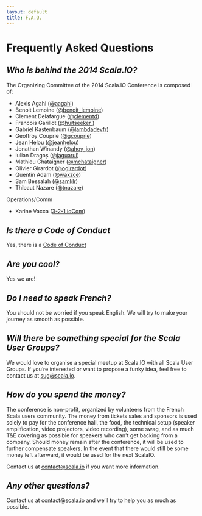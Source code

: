```yaml
---
layout: default
title: F.A.Q.
---
```


# Frequently Asked Questions

<em>Who is behind the 2014 Scala.IO?</em>
-------------------------
The Organizing Committee of the 2014 Scala.IO Conference is composed of:

* Alexis Agahi ([@aagahi](http://twitter.com/aagahi))
* Benoit Lemoine ([@benoit_lemoine](http://twitter.com/benoit_lemoine))
* Clement Delafargue ([@clementd](http://twitter.com/clementd))
* Francois Garillot ([@huitseeker ](http://twitter.com/huitseeker ))
* Gabriel Kastenbaum ([@lambdadevfr](http://twitter.com/lambdadevfr))
* Geoffroy Couprie ([@gcouprie](http://twitter.com/gcouprie))
* Jean Helou ([@jeanhelou](http://twitter.com/jeanhelou))
* Jonathan Winandy ([@ahoy_jon](http://twitter.com/ahoy_jon))
* Iulian Dragoș ([@jaguarul](https://twitter.com/jaguarul))
* Mathieu Chataigner ([@mchataigner](http://twitter.com/mchataigner))
* Olivier Girardot ([@ogirardot](http://twitter.com/ogirardot))
* Quentin Adam ([@waxzce](http://twitter.com/waxzce))
* Sam Bessalah ([@samklr](http://twitter.com/samklr))
* Thibaut Nazare ([@tnazare](http://twitter.com/tnazare))

Operations/Comm

* Karine Vacca ([3-2-1 idCom](http://www.321idcom.fr))

<em>Is there a Code of Conduct</em>
---------------------------
Yes, there is a [Code of Conduct](/code-of-conduct.html)

<em>Are you cool?</em>
---------------------------
Yes we are!

<em>Do I need to speak French?</em>
---------------------------
You should not be worried if you speak English. We will try to make your journey as smooth as possible.

<em>Will there be something special for the Scala User Groups?</em>
---------------------------

We would love to organise a special meetup at Scala.IO with all Scala User Groups. If you’re interested or want to propose a funky idea, feel free to contact us at [sug@scala.io](mailto:sug@scala.io).

<em>How do you spend the money?</em>
---------------------------
The conference is non-profit, organized by volunteers from the French Scala users community. The money from tickets sales and sponsors is used solely to pay for the conference hall, the food, the technical setup (speaker amplification, video projectors, video recording), some swag, and as much T&E covering as possible for speakers who can't get backing from a company. Should money remain after the conference, it will be used to further compensate speakers. In the event that there would still be some money left afterward, it would be used for the next ScalaIO.

Contact us at [contact@scala.io](mailto:contact@scala.io) if you want more information.

<em>Any other questions?</em>
---------------------------
Contact us at [contact@scala.io](mailto:contact@scala.io) and we’ll try to help you as much as possible.
